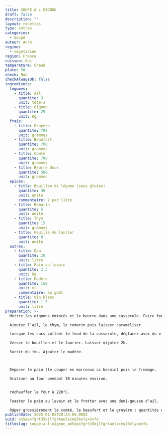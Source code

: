 ```yaml
---
title: SOUPE A L'OIGNON
draft: false
description: ""
layout: recettes
type: entree
categories:
  - Soupe
auteur: Auré
regime:
  - vegetarien
region: France
cuisson: Oui
temperature: Chaud
plate: 50
check: Non
checkAlwaysOk: false
ingredients:
  legumes:
    - title: Ail
      quantite: 3
      unit: tête·s
    - title: Oignon
      quantite: 25
      unit: Kg
  frais:
    - title: Gruyère
      quantite: 700
      unit: grammes
    - title: Beaufort
      quantite: 700
      unit: grammes
    - title: Comté
      quantite: 700
      unit: grammes
    - title: Beurre doux
      quantite: 500
      unit: grammes
  epices:
    - title: Bouillon de légume (sans gluten)
      quantite: 36
      unit: unité
      commentaire: 2 par litre
    - title: Romarin
      quantite: 5
      unit: unité
    - title: Thym
      quantite: 15
      unit: grammes
    - title: Feuille de laurier
      quantite: 8
      unit: unité
  autres:
    - title: Eau
      quantite: 20
      unit: litre
    - title: Pain au levain
      quantite: 2.3
      unit: Kg
    - title: Madère
      quantite: 150
      unit: ml
      commentaire: au goût
    - title: Vin blanc
      quantite: 1.5
      unit: litre
preparation: >-
  Mettre les oignons émincés et le beurre dans une casserole. Faire fondre.

  Ajouter l’ail, le thym, le romarin puis laisser caraméliser.

  Lorsque les sucs collent le fond de la casserole, déglacer avec du vin blanc.

  Verser le bouillon et le laurier. Laisser mijoter 2h.

  Sortir du feu. Ajouter le madère.



  Déposer le pain (le couper en morceaux si besoin) puis le fromage.

  Gratiner au four pendant 10 minutes environ.


  réchauffer le four à 220°C.

  Toaster le pain au levain et le frotter avec une demi-gousse d’ail.

  Râper grossièrement le comté, le beaufort et le gruyère : quantités et proportions selon votre goût.
publishDate: 2025-01-05T20:23:00.000Z
uuid: an5epxfgrt35kjlfgrkaelxcmql6vlyxovfa
titleslug: soupe-a-l-oignon_an5epxfgrt35kjlfgrkaelxcmql6vlyxovfa
---
```

